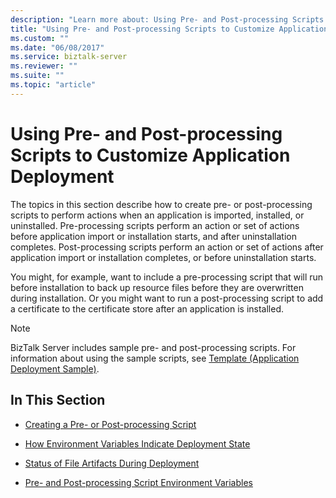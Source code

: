 ```yaml
---
description: "Learn more about: Using Pre- and Post-processing Scripts to Customize Application Deployment"
title: "Using Pre- and Post-processing Scripts to Customize Application Deployment"
ms.custom: ""
ms.date: "06/08/2017"
ms.service: biztalk-server
ms.reviewer: ""
ms.suite: ""
ms.topic: "article"
---
```

# Using Pre- and Post-processing Scripts to Customize Application Deployment
The topics in this section describe how to create pre- or post-processing scripts to perform actions when an application is imported, installed, or uninstalled. Pre-processing scripts perform an action or set of actions before application import or installation starts, and after uninstallation completes. Post-processing scripts perform an action or set of actions after application import or installation completes, or before uninstallation starts.  
  
 You might, for example, want to include a pre-processing script that will run before installation to back up resource files before they are overwritten during installation. Or you might want to run a post-processing script to add a certificate to the certificate store after an application is installed.  
  
> [!NOTE]
>  BizTalk Server includes sample pre- and post-processing scripts. For information about using the sample scripts, see [Template (Application Deployment Sample)](../core/template-application-deployment-sample.md).  
  
## In This Section  
  
-   [Creating a Pre- or Post-processing Script](../core/creating-a-pre-or-post-processing-script.md)  
  
-   [How Environment Variables Indicate Deployment State](../core/how-environment-variables-indicate-deployment-state.md)  
  
-   [Status of File Artifacts During Deployment](../core/status-of-file-artifacts-during-deployment.md)  
  
-   [Pre- and Post-processing Script Environment Variables](../core/pre-and-post-processing-script-environment-variables.md)
